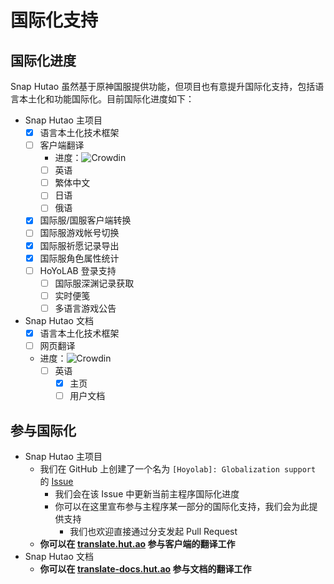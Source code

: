 # 国际化支持
## 国际化进度
Snap Hutao 虽然基于原神国服提供功能，但项目也有意提升国际化支持，包括语言本土化和功能国际化。目前国际化进度如下：

- Snap Hutao 主项目
  - [x] 语言本土化技术框架
  - [ ] 客户端翻译
    -  进度：![Crowdin](https://badges.crowdin.net/snap-hutao/localized.svg)
    - [ ] 英语
    - [ ] 繁体中文
    - [ ] 日语
    - [ ] 俄语
  - [x] 国际服/国服客户端转换
  - [ ] 国际服游戏帐号切换
  - [x] 国际服祈愿记录导出
  - [x] 国际服角色属性统计
  - [ ] HoYoLAB 登录支持
    - [ ] 国际服深渊记录获取
    - [ ] 实时便笺
    - [ ] 多语言游戏公告
- Snap Hutao 文档
  - [x] 语言本土化技术框架
  - [ ] 网页翻译
  - 进度：![Crowdin](https://badges.crowdin.net/snap-hutao-docs/localized.svg)
    - [ ] 英语
      - [x] 主页
      - [ ] 用户文档

## 参与国际化

- Snap Hutao 主项目
  - 我们在 GitHub 上创建了一个名为 `[Hoyolab]: Globalization support` 的 [Issue](https://github.com/DGP-Studio/Snap.Hutao/issues/144)
    - 我们会在该 Issue 中更新当前主程序国际化进度
    - 你可以在这里宣布参与主程序某一部分的国际化支持，我们会为此提供支持
      - 我们也欢迎直接通过分支发起 Pull Request
  - **你可以在 [translate.hut.ao](https://translate.hut.ao) 参与客户端的翻译工作**
- Snap Hutao 文档
  - **你可以在 [translate-docs.hut.ao](https://translate-docs.hut.ao) 参与文档的翻译工作**
  